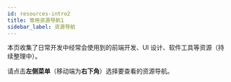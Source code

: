 ```yaml
---
id: resources-intro2
title: 常用资源导航1
sidebar_label: 资源导航
---
```


本页收集了日常开发中经常会使用到的前端开发、UI 设计、软件工具等资源（持续整理中）。

请点击**左侧菜单**（移动端为**右下角**）选择要查看的资源导航。